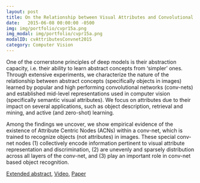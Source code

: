 ```yaml
---
layout: post
title: On the Relationship between Visual Attributes and Convolutional Networks
date:   2015-06-08 00:00:00 -0500
img: img/portfolio/cvpr15a.png
img_modal: img/portfolio/cvpr15a.png
modalID: cvAttributesConvnet2015
category: Computer Vision
---
```

One of the cornerstone principles of deep models is their abstraction capacity, i.e. their ability to learn abstract concepts from ‘simpler’ ones. Through extensive experiments, we characterize the nature of the relationship between abstract concepts (specifically objects in images) learned by popular and high performing convolutional networks (conv-nets) and established mid-level representations used in computer vision (specifically semantic visual attributes). We focus on attributes due to their impact on several applications, such as object description, retrieval and mining, and active (and zero-shot) learning.

Among the findings we uncover, we show empirical evidence of the existence of Attribute Centric Nodes (ACNs) within a conv-net, which is trained to recognize objects (not attributes) in images. These special conv-net nodes (1) collectively encode information pertinent to visual attribute representation and discrimination, (2) are unevenly and sparsely distribution across all layers of the conv-net, and (3) play an important role in conv-net based object recognition.

[Extended abstract](http://www.cv-foundation.org/openaccess/content_cvpr_2015/app/1B_016_ext.pdf), [Video](https://drive.google.com/open?id=0B0ZXjo_p8lHBb3dDakFpNXRrUkU), [Paper](http://www.cv-foundation.org/openaccess/content_cvpr_2015/papers/Escorcia_On_the_Relationship_2015_CVPR_paper.pdf)
